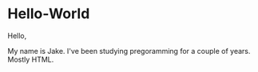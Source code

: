 # Hello-World

Hello,

My name is Jake. I've been studying pregoramming for a couple of years. Mostly HTML.
